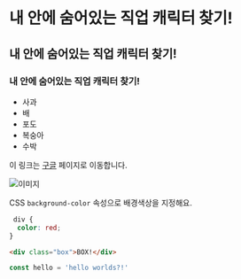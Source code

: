 # 내 안에 숨어있는 직업 캐릭터 찾기!

## 내 안에 숨어있는 직업 캐릭터 찾기!

### 내 안에 숨어있는 직업 캐릭터 찾기!

- 사과
- 배
- 포도
- 복숭아
- 수박

이 링크는 [구글](gttps://google.com) 페이지로 이동합니다.

![이미지](https://picsum.photos/300)

CSS `background-color` 속성으로 배경색상을 지정해요.

```css
 div {
  color: red;
} 
```

```html
<div class="box">BOX!</div>
```

```js
const hello = 'hello worlds?!'

```



